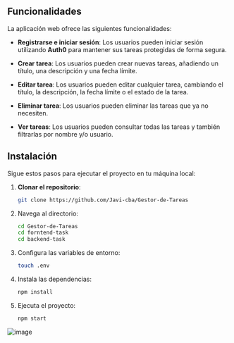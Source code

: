 




## Funcionalidades

La aplicación web ofrece las siguientes funcionalidades:

- **Registrarse e iniciar sesión**: Los usuarios pueden iniciar sesión utilizando **Auth0** para mantener sus tareas protegidas de forma segura.

- **Crear tarea**: Los usuarios pueden crear nuevas tareas, añadiendo un título, una descripción y una fecha límite.

- **Editar tarea**: Los usuarios pueden editar cualquier tarea, cambiando el título, la descripción, la fecha límite o el estado de la tarea.

- **Eliminar tarea**: Los usuarios pueden eliminar las tareas que ya no necesiten.

- **Ver tareas**: Los usuarios pueden consultar todas las tareas y también filtrarlas por nombre y/o usuario.



## Instalación

Sigue estos pasos para ejecutar el proyecto en tu máquina local:

1. **Clonar el repositorio**:
   ```bash
   git clone https://github.com/Javi-cba/Gestor-de-Tareas
   ```
   
2. Navega al directorio:
   ```bash
   cd Gestor-de-Tareas
   cd forntend-task
   cd backend-task
   ```
   
3. Configura las variables de entorno:
   ```bash
   touch .env
   ```
   
4. Instala las dependencias:
   ```bash
   npm install
   ```

5. Ejecuta el proyecto:
   ```bash
   npm start
   ```




![image](https://i.ibb.co/3fbrrZ7/task.jpg)
